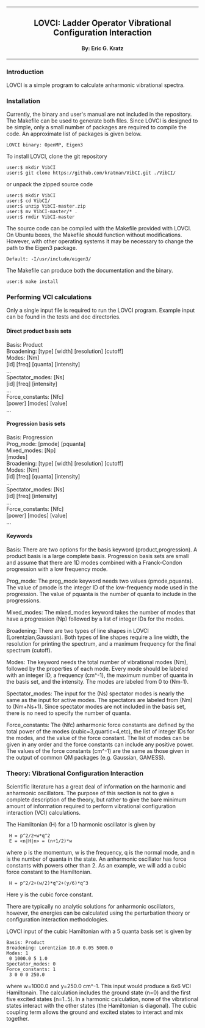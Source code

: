 [//]: # (Mixture of GitHub markdown and HTML. HTML is needed for formatting.)

***
<div align=center> <h2>
LOVCI: Ladder Operator Vibrational Configuration Interaction
</h2> </div>

<div align=center> <h4> By: Eric G. Kratz </h4> </div>

***

### Introduction

LOVCI is a simple program to calculate anharmonic vibrational spectra.

### Installation

Currently, the binary and user's manual are not included in the repository.
The Makefile can be used to generate both files. Since LOVCI is designed to
be simple, only a small number of packages are required to compile the code.
An approximate list of packages is given below.
```
LOVCI binary: OpenMP, Eigen3
```

To install LOVCI, clone the git repository
```
user:$ mkdir VibCI
user:$ git clone https://github.com/kratman/VibCI.git ./VibCI/
```

or unpack the zipped source code
```
user:$ mkdir VibCI
user:$ cd VibCI/
user:$ unzip VibCI-master.zip
user:$ mv VibCI-master/* .
user:$ rmdir VibCI-master
```

The source code can be compiled with the Makefile provided with LOVCI.
On Ubuntu boxes, the Makefile should function without modifications. However,
with other operating systems it may be necessary to change the path to the
Eigen3 package.
```
Default: -I/usr/include/eigen3/
```

The Makefile can produce both the documentation and the binary.
```
user:$ make install
```

### Performing VCI calculations

Only a single input file is required to run the LOVCI program. Example input
can be found in the tests and doc directories.

#### Direct product basis sets

Basis: Product <br>
Broadening: [type] [width] [resolution] [cutoff] <br>
Modes: [Nm] <br>
 [id] [freq] [quanta] [intensity] <br>
 ... <br>
Spectator_modes: [Ns] <br>
 [id] [freq] [intensity] <br>
 ... <br>
Force_constants: [Nfc] <br>
 [power] [modes] [value] <br>
 ...

#### Progression basis sets

Basis: Progression <br>
Prog_mode: [pmode] [pquanta] <br>
Mixed_modes: [Np] <br>
 [modes] <br>
Broadening: [type] [width] [resolution] [cutoff] <br>
Modes: [Nm] <br>
 [id] [freq] [quanta] [intensity] <br>
 ... <br>
Spectator_modes: [Ns] <br>
 [id] [freq] [intensity] <br>
 ... <br>
Force_constants: [Nfc] <br>
 [power] [modes] [value] <br>
 ...

#### Keywords

Basis: There are two options for the basis keyword (product,progression).
A product basis is a large complete basis. Progression basis sets are
small and assume that there are 1D modes combined with a Franck-Condon
progression with a low frequency mode.

Prog_mode: The prog_mode keyword needs two values (pmode,pquanta). The value
of pmode is the integer ID of the low-frequency mode used in the progression.
The value of pquanta is the number of quanta to include in the progressions.

Mixed_modes: The mixed_modes keyword takes the number of modes that have
a progression (Np) followed by a list of integer IDs for the modes.

Broadening: There are two types of line shapes in LOVCI (Lorentzian,Gaussian).
Both types of line shapes require a line width, the resolution for
printing the spectrum, and a maximum frequency for the final spectrum
(cutoff).

Modes: The keyword needs the total number of vibrational modes (Nm), followed
by the properties of each mode. Every mode should be labeled with an integer
ID, a frequency (cm^-1), the maximum number of quanta in the basis set, and
the intensity. The modes are labeled from 0 to (Nm-1).

Spectator_modes: The input for the (Ns) spectator modes is nearly the same as
the input for active modes. The spectators are labeled from (Nm) to (Nm+Ns+1).
Since spectator modes are not included in the basis set, there is no need to
specify the number of quanta.

Force_constants: The (Nfc) anharmonic force constants are defined by the
total power of the modes (cubic=3,quartic=4,etc), the list of integer IDs
for the modes, and the value of the force constant. The list of modes can
be given in any order and the force constants can include any positive
power. The values of the force constants (cm^-1) are the same as those
given in the output of common QM packages (e.g. Gaussian, GAMESS).

### Theory: Vibrational Configuration Interaction

Scientific literature has a great deal of information on the harmonic and
anharmonic oscillators. The purpose of this section is not to give a complete
description of the theory, but rather to give the bare minimum amount of
information required to perform vibrational configuration interaction (VCI)
calculations.

The Hamiltonian (H) for a 1D harmonic oscillator is given by
```
 H = p^2/2+w*q^2
 E = <n|H|n> = (n+1/2)*w
```
where p is the momentum, w is the frequency, q is the normal mode, and n is
the number of quanta in the state. An anharmonic oscillator has force
constants with powers other than 2. As an example, we will add a cubic force
constant to the Hamiltonian.
```
 H = p^2/2+(w/2)*q^2+(y/6)*q^3
```
Here y is the cubic force constant.

There are typically no analytic solutions for anharmonic oscillators, however,
the energies can be calculated using the  perturbation theory or configuration
interaction methodologies.

LOVCI input of the cubic Hamiltonian with a 5 quanta basis set is given by
```
Basis: Product
Broadening: Lorentzian 10.0 0.05 5000.0
Modes: 1
 0 1000.0 5 1.0
Spectator_modes: 0
Force_constants: 1
 3 0 0 0 250.0
```
where w=1000.0 and y=250.0 cm^-1. This input would produce a 6x6 VCI
Hamiltonain. The calculation includes the ground state (n=0) and the first
five excited states (n=1..5). In a harmonic calculation, none of the
vibrational states interact with the other states (the Hamiltonian is
diagonal). The cubic coupling term allows the ground and excited states to
interact and mix together.
